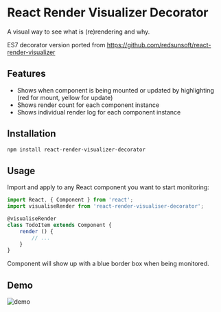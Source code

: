 React Render Visualizer Decorator
============
A visual way to see what is (re)rendering and why.

ES7 decorator version ported from <https://github.com/redsunsoft/react-render-visualizer>

Features
--------
- Shows when component is being mounted or updated by highlighting (red for mount, yellow for update)
- Shows render count for each component instance
- Shows individual render log for each component instance

Installation
------------

```sh
npm install react-render-visualizer-decorator
```

Usage
-----
Import and apply to any React component you want to start monitoring:

```js
import React, { Component } from 'react';
import visualiseRender from 'react-render-visualiser-decorator';

@visualiseRender
class TodoItem extends Component {
    render () {
        // ...
    }
}
```
Component will show up with a blue border box when being monitored.


Demo
----
![demo](https://cloud.githubusercontent.com/assets/3999910/6566152/ba047a42-c673-11e4-9833-1e78de51abc1.gif)